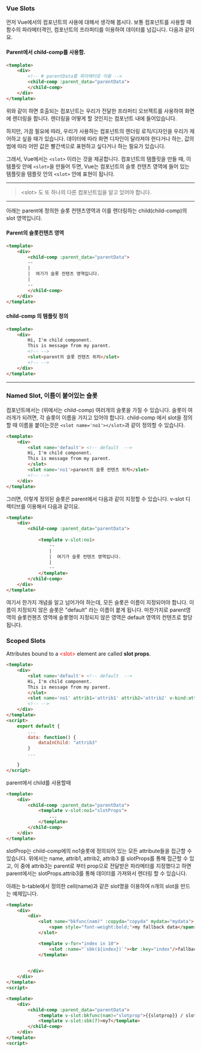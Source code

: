 ### Vue Slots

먼저 Vue에서의 컴포넌트의 사용에 대해서 생각해 봅시다. 보통 컴포넌트를 사용할 때 함수의 파라메터격인, 컴포넌트의 프라퍼티를 이용하여 데이터를 넘깁니다. 다음과 같이요.

#### Parent에서 child-comp를 사용함.

```html
<template>
    <div>
        <!-- # parentData를 파라메터로 이용 -->
        <child-comp :parent_data="parentData"> 
        </child-comp>
    </div>
</template>
```

위와 같이 하면 호출되는 컴포넌트는 우리가 전달한 프라퍼티 오브젝트를 사용하여 화면에 렌더링을 합니다. 렌더링을 어떻게 할 것인지는 컴포넌트 내에 들어있습니다.

하지만, 가끔 필요에 따라, 우리가 사용하는 컴포넌트의 렌더링 로직/디자인을 우리가 제어하고 싶을 때가 있습니다. 
데이터에 따라 화면 디자인이 달라져야 한다거나 하는, 값의 범에 따라 어떤 값은 빨간색으로 표현하고 싶다거나 하는 필요가 있습니다. 

그래서, Vue에서는 `<slot>` 이라는 것을 제공합니다. 컴포넌트의 템플릿을 만들 때, 이 템플릿 안에 `<slot>`을 만들어 두면, Vue는 컴포넌트의 슬롯 컨텐츠 영역에 들어 있는 템플릿을 템플릿 안의 `<slot>` 안에 표현이 됩니다.

---  
>\<slot> 도 또 하나의 다른 컴포넌트임을 알고 있어야 합니다.
---

아래는 parent에 정의한 슬롯 컨텐츠영역과 이를 렌더링하는 child(child-comp)의 slot 영역입니다.
#### Parent의 슬롯컨텐츠 영역

```html
<template>
    <div>
        <child-comp :parent_data="parentData">
        --
        |  
        |  여기가 슬롯 컨텐츠 영역입니다.
        |
        --    
        </child-comp>
    </div>
</template>
```

#### child-comp 의 템플릿 정의

```html
<template>
    <div>
        Hi, I'm child component. 
        This is message from my parent.
        <!-- -->
        <slot>parent의 슬롯 컨텐츠 위치</slot>  
        <!-- -->
    </div>
</template>
```
---
### Named Slot, 이름이 붙어있는 슬롯


컴포넌트에서는 (위에서는 child-comp) 여러개의 슬롯을 가질 수 있습니다. 슬롯이 여러개가 되려면, 각 슬롯이 이름을 가지고 있어야 합니다. child-comp 에서 slot을 정의할 때 이름을 붙이는것은 `<slot name='no1'></slot>`과 같이 정의할 수 있습니다.

```html
<template>
    <div>
        <slot name='default'> <!-- default  -->
        Hi, I'm child component. 
        This is message from my parent.
        </slot>
        <slot name='no1'>parent의 슬롯 컨텐츠 위치</slot>  
        <!-- -->
    </div>
</template>
```

그러면, 이렇게 정의된 슬롯은 parent에서 다음과 같이 지정할 수 있습니다. v-slot 디렉티브를 이용해서 다음과 같이요.


```html
<template>
    <div>
        <child-comp :parent_data="parentData">
            
            <template v-slot:no1>
                --
                |  
                |  여기가 슬롯 컨텐츠 영역입니다.
                |
                --
            </template>
        </child-comp>
    </div>
</template>
```

여기서 한가지 개념을 알고 넘어가야 하는데, 모든 슬롯은 이름이 지정되어야 합니다. 이름이 지정되지 않은 슬롯은 "default" 라는 이름이 붙게 됩니다. 마찬가지로 parent영역의 슬롯컨첸츠 영역에 슬롯명이 지정되지 않은 영역은 default 영역의 컨텐츠로 할당됩니다.

### Scoped Slots

Attributes bound to a <span style="color:red;">\<slot></span> element are called <span style="font-weight:bold;">slot props</span>. 

```html
<template>
    <div>
        <slot name='default'> <!-- default  -->
        Hi, I'm child component. 
        This is message from my parent.
        </slot>
        <slot name='no1' attrib1='attrib1' attrib2='attrib2' v-bind:attrib3="dataFromParentProp" >parent의 슬롯 컨텐츠 위치</slot>  
        <!-- -->
    </div>
</template>
<script>
    export default {
        ...
        data: function() {
            dataInChild: "attrib3"
        }
        ...

    }
</script>
```

parent에서 child를 사용할때 

```html
<template>
    <div>
        <child-comp :parent_data="parentData">
            <template v-slot:no1="slotProps">
                ...
            </template>
        </child-comp>
    </div>
</template>
```

slotProp는 child-comp에의 no1슬롯에 정의되어 있는 모든 attribute들을 접근할 수 있습니다. 위에서는 name, attrib1, attrib2, attrib3 를 slotProps를 통해 접근할 수 있고, 이 중에 attrib3는 parent로 부터 prop으로 전달받은 파라메터를 지정했다고 하면 parent에서는 slotProps.attrib3를 통해 데이터를 가져와서 렌더링 할 수 있습니다. 

아래는 b-table에서 정의한 cell(name)과 같은 slot명을 이용하여 n개의 slot을 만드는 예제입니다.

```html
<template>
    <div>
        <div>
            <slot name="bkfunc(nam)" :copyda="copyda" mydata="mydata">
                <span style="font-weight:bold;">my fallback data</span>
            </slot>

            <template v-for="index in 10">
                <slot :name="`sbk(${index})`"><br :key="index"/>fallback for {{index}} </slot>
            </template>

            
        </div>
    </div>
</template>
<script>
```

```html
<template>
    <div>
        <child-comp :parent_data="parentData">
            <template v-slot:bkfunc(nam)="slotprop">{{slotprop}} / slot content for header from parent </template>
            <template v-slot:sbk(7)>my7</template>
        </child-comp>
    </div>
</template>
<script>
```